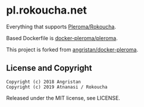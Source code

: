 # pl.rokoucha.net

Everything that supports [Pleroma/Rokoucha](https://pl.rokoucha.net).

Based Dockerfile is [docker-pleroma/pleroma](https://github.com/rokoucha/docker-pleroma/blob/master/pleroma/Dockerfile).

This project is forked from [angristan/docker-pleroma](https://github.com/angristan/docker-pleroma).

## License and Copyright

    Copyright (c) 2018 Angristan
    Copyright (c) 2019 Atnanasi / Rokoucha

Released under the MIT license, see LICENSE.
